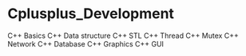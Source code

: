 # Cplusplus_Development
C++ Basics
C++ Data structure
C++ STL
C++ Thread
C++ Mutex
C++ Network
C++ Database
C++ Graphics
C++ GUI
